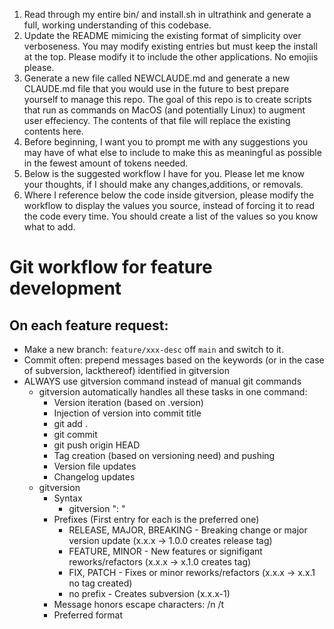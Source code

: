 1. Read through my entire bin/ and install.sh in ultrathink and generate a full, working understanding of this codebase.
2. Update the README mimicing the existing format of simplicity over verboseness. You may modify existing entries but must keep the install at the top. Please modify it to include the other applications. No emojiis please.
3. Generate a new file called NEWCLAUDE.md and generate a new CLAUDE.md file that you would use in the future to best prepare yourself to manage this repo. The goal of this repo is to create scripts that run as commands on MacOS (and potentially Linux) to augment user effeciency. The contents of that file will replace the existing contents here.
4. Before beginning, I want you to prompt me with any suggestions you may have of what else to include to make this as meaningful as possible in the fewest amount of tokens needed.
5. Below is the suggested workflow I have for you. Please let me know your thoughts, if I should make any changes,additions, or removals.
6. Where I reference below the code inside gitversion, please modify the workflow to display the values you source, instead of forcing it to read the code every time. You should create a list of the values so you know what to add.

# Git workflow for feature development

## On each feature request:
- Make a new branch: `feature/xxx-desc` off `main` and switch to it.
- Commit often: prepend messages based on the keywords (or in the case of subversion, lackthereof) identified in gitversion
- ALWAYS use gitversion command instead of manual git commands
  - gitversion automatically handles all these tasks in one command:
    - Version iteration (based on .version)
    - Injection of version into commit title
    - git add .
    - git commit
    - git push origin HEAD
    - Tag creation (based on versioning need) and pushing
    - Version file updates
    - Changelog updates
  - gitversion
    - Syntax
      - gitversion "<PREFIX>: <COMMIT MESSAGE>"
    - Prefixes (First entry for each is the preferred one)
      - RELEASE, MAJOR, BREAKING - Breaking change or major version update (x.x.x → 1.0.0 creates release tag)
      - FEATURE, MINOR - New features or signifigant reworks/refactors (x.x.x → x.1.0 creates tag)
      - FIX, PATCH - Fixes or minor reworks/refactors (x.x.x → x.x.1 no tag created)
      - no prefix - Creates subversion (x.x.x-1)
    - Message honors escape characters: /n /t
    - Preferred format <TITLE>\n\n<BODY LINE 1>\n\t- <Indented List 1>\n\t- <Indented List 2>, etc."
  - Examples
    - gitversion "FEATURE: Add new functionality\nNew functionality added for tagging images includes:\n\t- How it works 1\n\t- How it works 2"
    - gitversion "FIX: Resolve critical bug"
- Test your work or ask me to test whatever you need validated
- You may work on multiple features and use multiple branches if you remain in accordance with the criteria below.

## Keep branches up‑to‑date:
- Before final review, `git fetch origin && git rebase origin/main` if required to satisfy the following:
  - Run tests and fix conflicts
  - Ensure that versioning happens correctly and in sequence
  - You are authorized to edit the .version and CHANGELOG.md files only if:
    - For some reason, your manipulation of the repo causes an out-of-sequence or race condition with versioning
    - Things are entered out-of-order
    - Keep in mind that the current .version number represents the version prior to you making your next add and commit. You should never change it to represent the version that you are working on now. That happens automatically with the gitversion command.
  - In the event that you want to rollup your changes and iterate the current version based on that collection, you are authorized to perform a gitversion command without modifying any files. gitversion will always modify the .version and CHANGELOG before pushing, so files will always be added and committed.

## When ready:
- Open a Pull Request to `main`  
- Wait for approvals
- Merge only through PR (never `git merge` directly to main)

## After merge approval:
- Switch to `main`, `git pull`

## If a new feature updates past code:
- Rebase feature branch on latest `main`
- Fix, test, gitversion, and PR again

## Branch naming:
- Branch names: `feature/short‑desc‑or‑ticket` or `bugfix/xyz`

## On completion:
- Look at local and remote branches
- Remove branches as appropriate
- Ask for confirmation if branch may needed in the future

Claude follows this and never pushes directly to `main`—it always creates a branch, pushes to remote, rebases, opens a PR, and tags after—ensuring full tracking.
